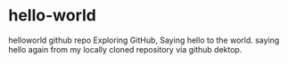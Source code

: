 # hello-world
helloworld github repo
Exploring GitHub, Saying hello to the world.
saying hello again from my locally cloned repository via github dektop.
